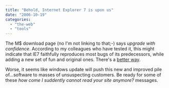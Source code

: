 ```yaml
---
title: "Behold, Internet Explorer 7 is upon us"
date: "2006-10-19"
categories: 
  - "the-web"
  - "tools"
---
```


The M$ download page (no I'm not linking to that;-) says _upgrade with confidence_. According to my colleagues who have tested it, this might indicate that IE7 faithfully reproduces most bugs of its predecessors, while adding a new set of fun and original ones. There's a [better way](http://www.mozilla.com/firefox/).

Worse, it seems like windows update will push this new and improved pile of...software to masses of unsuspecting customers. Be ready for some of these _how come I suddently cannot read your site anymore?_ messages.
